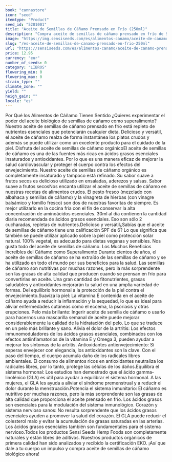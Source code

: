 ```yaml
---
book: "cannastore"
icon: "seed"
itemtype: "Product"
seed_id: "5201001"
title: "Aceite de Semillas de Cáñamo Prensado en Frío (250ml)"
description: "Compra aceite de semillas de cáñamo prensado en frío de Sensi Seeds Hemp Foods. De 1ª calidad, orgánico y delicioso. Pide 500ml y 250 ml con entrega rápida"
image: "https://img.sensiseeds.com/es/alimentos-canamo/aceite-de-canamo-prensado-en-frio-250ml-image.png"
slug: "/es-aceite-de-semillas-de-canamo-prensado-en-frio-250ml"
url: "https://sensiseeds.com/es/alimentos-canamo/aceite-de-canamo-prensado-en-frio-250ml?a_aid=cannastore"
price: 12.95
currency: "eur"
number_of_seeds: 0
category: "LIBROS"
flowering_min: 0
flowering_max: 0
strain_type: ""
climate_zone: ""
yield: ""
heigh_gain: ""
locale: "es"
---
```

Por Qué los Alimentos de Cáñamo Tienen Sentido ¿Quieres experimentar el poder del aceite biológico de semillas de cáñamo como superalimento? Nuestro aceite de semillas de cáñamo prensado en frío está repleto de nutrientes esenciales que potenciarán cualquier dieta. Delicioso y versátil, el aceite de cáñamo realza de forma instantánea los platos crudos y además se puede utilizar como un excelente producto para el cuidado de la piel. Disfruta del aceite de semillas de cáñamo orgánicoEl aceite de semillas de cáñamo es una de las fuentes más ricas en ácidos grasos esenciales insaturados y antioxidantes. Por lo que es una manera eficaz de mejorar la salud cardiovascular y proteger el cuerpo contra los efectos del envejecimiento. Nuestro aceite de semillas de cáñamo orgánico es completamente insaturado y tampoco está refinado. Su sabor suave a frutos secos es delicioso utilizado en ensaladas, aderezos y salsas. Sabor suave a frutos secosNos encanta utilizar el aceite de semillas de cáñamo en nuestras recetas de alimentos crudos. El pesto fresco (mezclado con albahaca y semillas de cáñamo) y la vinagreta de hierbas (con vinagre balsámico y tomillo fresco) son dos de nuestras favoritas de siempre. Es mejor utilizarlo en la cocina fría con el fin de conservar la alta concentración de aminoácidos esenciales. 30ml al día contienen la cantidad diaria recomendada de ácidos grasos esenciales. Eso son sólo 2 cucharadas, repletas de nutrientes.Delicioso y versátil¿Sabías que el aceite de semillas de cáñamo tiene una calificación SPF de 6? Lo que significa que también se puede utilizar aplicado sobre la piel como protección solar natural. 100% vegetal, es adecuado para dietas veganas y sensibles. Nos gusta todo del aceite de semillas de cáñamo. Los Muchos Beneficios Increíbles del Cáñamo como Superalimento Durante cientos de años, el aceite de semillas de cáñamo se ha extraído de las semillas de cáñamo y se ha utilizado en todo el mundo por sus beneficios para la salud. Las semillas de cáñamo son nutritivas por muchas razones, pero la más sorprendente son las grasas de alta calidad que producen cuando se prensan en frío para convertirlas en aceite. Una gran cantidad de fitonutrientes, grasas saludables y antioxidantes mejorarán tu salud en una amplia variedad de formas. Del equilibrio hormonal a la protección de la piel contra el envejecimiento.Suaviza la piel: La vitamina E contenida en el aceite de cáñamo ayuda a reducir la inflamación y la sequedad, lo que es ideal para aliviar enfermedades cutáneas como el eccema, la psoriasis y otras erupciones. Pelo más brillante: Ingerir aceite de semilla de cáñamo o usarlo para hacernos una mascarilla semanal de aceite puede mejorar considerablemente la calidad de la hidratación del pelo. Lo que se traduce en un pelo más brillante y sano. Alivia el dolor de la artritis: Los efectos inmunomoduladores de los ácidos grasos esenciales, combinados con los efectos antiinflamatorios de la vitamina E y Omega 3, pueden ayudar a mejorar los síntomas de la artritis. Antioxidantes antienvejecimiento: Si esperas envejecer con elegancia, los antioxidantes son la clave. Con el paso del tiempo, el cuerpo acumula daño de los radicales libres ambientales. El consumo de alimentos ricos en antioxidantes neutraliza los radicales libres, por lo tanto, protege las células de los daños.Equilibra el sistema hormonal: Los estudios han demostrado que el ácido gamma-linolénico (GLA) es útil para ayudar a equilibrar el sistema hormonal. A las mujeres, el GLA les ayuda a aliviar el síndrome premenstrual y a reducir el dolor durante la menstruación.Potencia el sistema inmunitario: El cáñamo es nutritivo por muchas razones, pero la más sorprendente son las grasas de alta calidad que proporciona el aceite prensado en frío. Los ácidos grasos son esenciales para la modulación del sistema inmunológico. Corazón y sistema nervioso sanos: No resulta sorprendente que los ácidos grasos esenciales ayuden a promover la salud del corazón. El GLA puede reducir el colesterol malo y evitar la acumulación de grasas saturadas en las arterias. Los ácidos grasos esenciales también son fundamentales para el sistema nervioso.Todos los productos Sensi Seeds Hemp Foods son completamente naturales y están libres de aditivos. Nuestros productos orgánicos de primera calidad han sido analizados y recibido la certificación EKO. ¡Así que dale a tu cuerpo un impulso y compra aceite de semillas de cáñamo biológico ahora!
